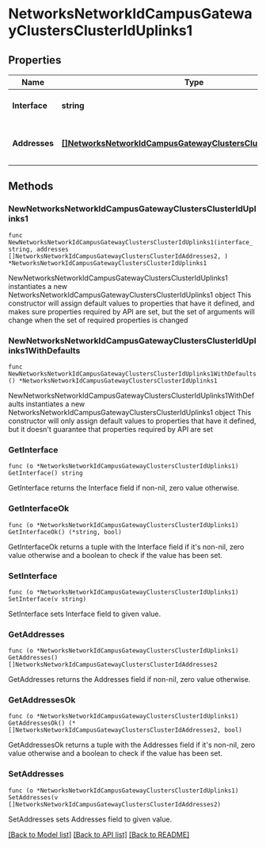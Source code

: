 # NetworksNetworkIdCampusGatewayClustersClusterIdUplinks1

## Properties

Name | Type | Description | Notes
------------ | ------------- | ------------- | -------------
**Interface** | **string** | Uplink interface name | 
**Addresses** | [**[]NetworksNetworkIdCampusGatewayClustersClusterIdAddresses2**](NetworksNetworkIdCampusGatewayClustersClusterIdAddresses2.md) | Uplink IP addresses of the device | 

## Methods

### NewNetworksNetworkIdCampusGatewayClustersClusterIdUplinks1

`func NewNetworksNetworkIdCampusGatewayClustersClusterIdUplinks1(interface_ string, addresses []NetworksNetworkIdCampusGatewayClustersClusterIdAddresses2, ) *NetworksNetworkIdCampusGatewayClustersClusterIdUplinks1`

NewNetworksNetworkIdCampusGatewayClustersClusterIdUplinks1 instantiates a new NetworksNetworkIdCampusGatewayClustersClusterIdUplinks1 object
This constructor will assign default values to properties that have it defined,
and makes sure properties required by API are set, but the set of arguments
will change when the set of required properties is changed

### NewNetworksNetworkIdCampusGatewayClustersClusterIdUplinks1WithDefaults

`func NewNetworksNetworkIdCampusGatewayClustersClusterIdUplinks1WithDefaults() *NetworksNetworkIdCampusGatewayClustersClusterIdUplinks1`

NewNetworksNetworkIdCampusGatewayClustersClusterIdUplinks1WithDefaults instantiates a new NetworksNetworkIdCampusGatewayClustersClusterIdUplinks1 object
This constructor will only assign default values to properties that have it defined,
but it doesn't guarantee that properties required by API are set

### GetInterface

`func (o *NetworksNetworkIdCampusGatewayClustersClusterIdUplinks1) GetInterface() string`

GetInterface returns the Interface field if non-nil, zero value otherwise.

### GetInterfaceOk

`func (o *NetworksNetworkIdCampusGatewayClustersClusterIdUplinks1) GetInterfaceOk() (*string, bool)`

GetInterfaceOk returns a tuple with the Interface field if it's non-nil, zero value otherwise
and a boolean to check if the value has been set.

### SetInterface

`func (o *NetworksNetworkIdCampusGatewayClustersClusterIdUplinks1) SetInterface(v string)`

SetInterface sets Interface field to given value.


### GetAddresses

`func (o *NetworksNetworkIdCampusGatewayClustersClusterIdUplinks1) GetAddresses() []NetworksNetworkIdCampusGatewayClustersClusterIdAddresses2`

GetAddresses returns the Addresses field if non-nil, zero value otherwise.

### GetAddressesOk

`func (o *NetworksNetworkIdCampusGatewayClustersClusterIdUplinks1) GetAddressesOk() (*[]NetworksNetworkIdCampusGatewayClustersClusterIdAddresses2, bool)`

GetAddressesOk returns a tuple with the Addresses field if it's non-nil, zero value otherwise
and a boolean to check if the value has been set.

### SetAddresses

`func (o *NetworksNetworkIdCampusGatewayClustersClusterIdUplinks1) SetAddresses(v []NetworksNetworkIdCampusGatewayClustersClusterIdAddresses2)`

SetAddresses sets Addresses field to given value.



[[Back to Model list]](../README.md#documentation-for-models) [[Back to API list]](../README.md#documentation-for-api-endpoints) [[Back to README]](../README.md)


